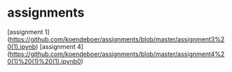 # assignments
[assignment 1] (https://github.com/koendeboer/assignments/blob/master/assignment3%20(1).ipynb)
[assignment 4] (https://github.com/koendeboer/assignments/blob/master/assignment4%20(1)%20(1)%20(1).ipynb0)

